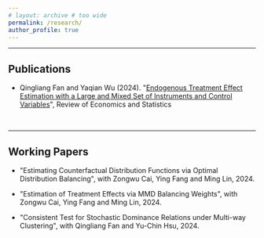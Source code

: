 ```yaml
---
# layout: archive # too wide
permalink: /research/
author_profile: true
---
```


<!-- 放关于研究的详细内容 -->
<!--{% include toc %} -->
---

## Publications
- Qingliang Fan and Yaqian Wu (2024). "[Endogenous Treatment Effect Estimation with a Large and Mixed Set of Instruments and Control Variables](https://papers.ssrn.com/sol3/papers.cfm?abstract_id=4146397)", Review of Economics and Statistics

  <br>


---

## Working Papers


- "Estimating Counterfactual Distribution Functions via Optimal Distribution Balancing", with Zongwu Cai, Ying Fang and Ming Lin, 2024. 

- "Estimation of Treatment Effects via MMD Balancing Weights", with Zongwu Cai, Ying Fang and Ming Lin, 2024. 

- "Consistent Test for Stochastic Dominance Relations under Multi-way Clustering", with Qingliang Fan and Yu-Chin Hsu, 2024.
 
